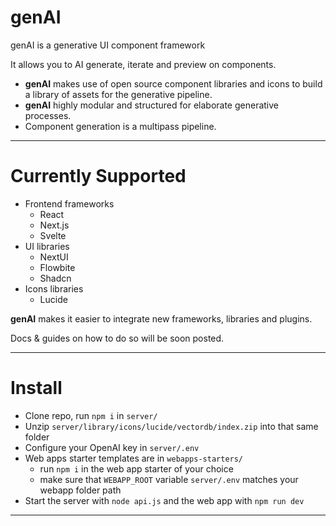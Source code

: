
# genAI

genAI is a generative UI component framework

It allows you to AI generate, iterate and preview on components.

- **genAI** makes use of open source component libraries and icons to build a library of assets for the generative pipeline.
- **genAI** highly modular and structured for elaborate generative processes.
- Component generation is a multipass pipeline.

---

# Currently Supported

* Frontend frameworks
  * React
  * Next.js
  * Svelte
* UI libraries
  * NextUI
  * Flowbite
  * Shadcn
* Icons libraries
  * Lucide

**genAI** makes it easier to integrate new frameworks, libraries and plugins.

Docs & guides on how to do so will be soon posted.

---

# Install

* Clone repo, run `npm i` in `server/`
* Unzip `server/library/icons/lucide/vectordb/index.zip` into that same folder
* Configure your OpenAI key in `server/.env`
* Web apps starter templates are in `webapps-starters/`
  * run `npm i` in the web app starter of your choice
  * make sure that `WEBAPP_ROOT` variable `server/.env` matches your webapp folder path
* Start the server with `node api.js` and the web app with `npm run dev`

---
